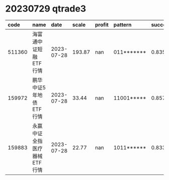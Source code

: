 
# 20230729 qtrade3
 | code | name | date | scale | profit | pattern | success_rate | success_cnt | fund_cnt | 
 | :----- | :----- | :----- | :----- | :----- | :----- | :----- | :----- | :----- | 
 | 511360 | 海富通中证短融ETF行情 | 2023-07-28 | 193.87 | nan | 011******* | 0.8354430379746836 | 66 | 79 | 
 | 159972 | 鹏华中证5年地债ETF行情 | 2023-07-28 | 33.44 | nan | 11001***** | 0.8571428571428571 | 24 | 28 | 
 | 159883 | 永赢中证全指医疗器械ETF行情 | 2023-07-28 | 22.77 | nan | 1011****** | 0.8333333333333334 | 20 | 24 | 
